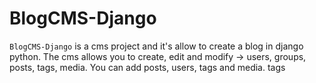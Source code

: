 # BlogCMS-Django
`BlogCMS-Django` is a cms project and  it's allow to create a blog in django python. The cms allows you to create, edit and modify -> users, groups, posts, tags, media. You can add posts, users, tags and media. tags
